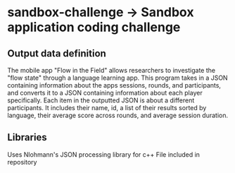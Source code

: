 # sandbox-challenge -> Sandbox application coding challenge

## Output data definition
The mobile app "Flow in the Field" allows researchers to investigate the "flow state" through a language learning app. This program takes in a JSON containing information about the apps sessions, rounds, and participants, and converts it to a JSON containing information about each player specifically. Each item in the outputted JSON is about a different participants. It includes their name, id, a list of their results sorted by language, their average score across rounds, and average session duration.

## Libraries
Uses Nlohmann's JSON processing library for c++
File included in repository
